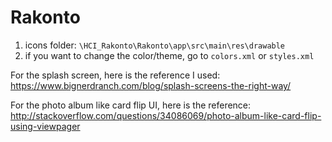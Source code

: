 # Rakonto

1. icons folder: `\HCI_Rakonto\Rakonto\app\src\main\res\drawable`
2. if you want to change the color/theme, go to `colors.xml` or `styles.xml`

For the splash screen, here is the reference I used:
https://www.bignerdranch.com/blog/splash-screens-the-right-way/ 

For the photo album like card flip UI, here is the reference: 
http://stackoverflow.com/questions/34086069/photo-album-like-card-flip-using-viewpager 

